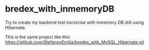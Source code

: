 # bredex_with_inmemoryDB
Try to create my backend test excercise with inmemory DB still using Hibernate.

This is the same project like this:  https://github.com/StefanovEmilia/bredex_with_MySQL_Hibernate.git




